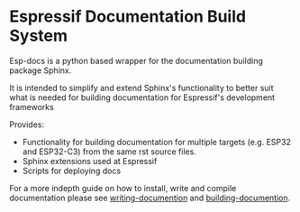 
# Espressif Documentation Build System

Esp-docs is a python based wrapper for the documentation building package Sphinx.

It is intended to simplify and extend Sphinx's functionality to better suit what is needed for building documentation for Espressif's development frameworks

Provides:
 * Functionality for building documentation for multiple targets (e.g. ESP32 and ESP32-C3) from the same rst source files.
 * Sphinx extensions used at Espressif
 * Scripts for deploying docs

For a more indepth guide on how to install, write and compile documentation please see [writing-documention](docs/writing-documention.md) and [building-documention](docs/building-documention.md).
